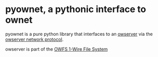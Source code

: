 # pyownet, a pythonic interface to ownet

pyownet is a pure python library that interfaces to an 
[owserver](http://owfs.org/index.php?page=owserver_protocol) via the 
[owserver network protocol](http://owfs.org/index.php?page=owserver-protocol).

owserver is part of the [OWFS 1-Wire File System](http://owfs.org)

